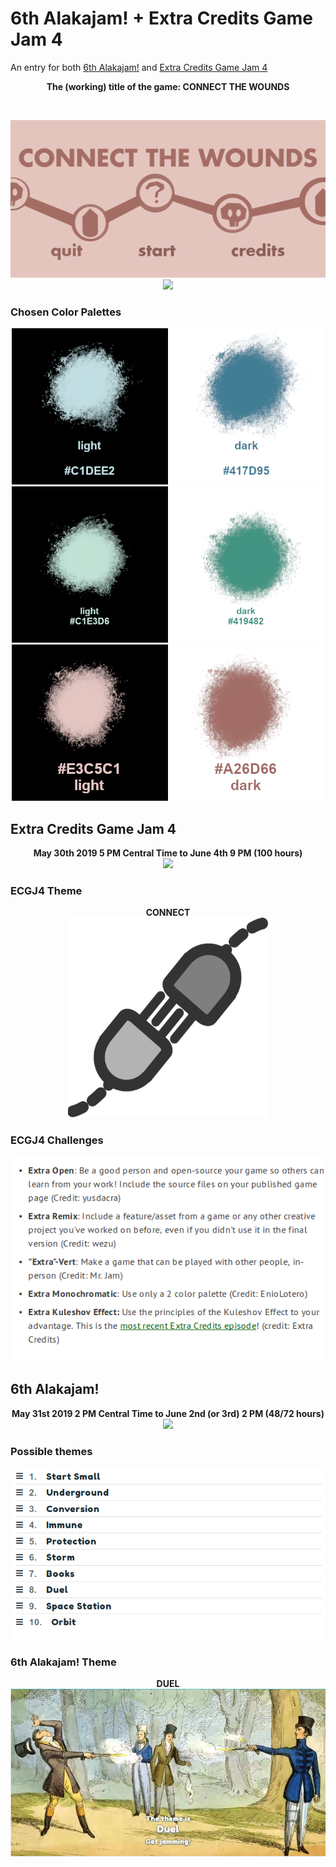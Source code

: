 # 6th Alakajam! + Extra Credits Game Jam 4
An entry for both [6th Alakajam!](https://alakajam.com/6th-alakajam/announcements) and [Extra Credits Game Jam 4](https://itch.io/jam/extra-credits-game-jam-4)

<p align="center" >
<b>The (working) title of the game: CONNECT THE WOUNDS</b>
</p><br>
<p align="center">
<img src="https://github.com/Raccoon-JS/Alakajam-plus-Extra-Credits/blob/master/complete_menu_screen.gif">
<br>
<img src="https://i.imgur.com/EzFgM2G.png?2">
</p>

### Chosen Color Palettes

<p align="center">
<img height="250" width="500" src="https://github.com/Raccoon-JS/Alakajam-plus-Extra-Credits/blob/master/color-palettes/two_color_palette_reference_2.png">
<br>
<img height="250" width="500" src="https://github.com/Raccoon-JS/Alakajam-plus-Extra-Credits/blob/master/color-palettes/two_color_palette_reference_3.png">
<br>
<img height="250" width="500" src="https://github.com/Raccoon-JS/Alakajam-plus-Extra-Credits/blob/master/color-palettes/two_color_palette_reference_4.png">
</p>

## Extra Credits Game Jam 4

<p align="center">
<b>
May 30th 2019 5 PM Central Time to June 4th 9 PM (100 hours)
</b>
<br>
<img src="https://i.imgur.com/JiLZqQF.png?1">
</p>

### ECGJ4 Theme

<p align="center">
<b>CONNECT</b>
<br>
<img height="320" width="320" src="https://github.com/Raccoon-JS/Alakajam-plus-Extra-Credits/blob/master/connection.png">
</p>

### ECGJ4 Challenges

<p align="center">
<img src="https://github.com/Raccoon-JS/Alakajam-plus-Extra-Credits/blob/master/ec-challenges.png">
</p>

## 6th Alakajam!

<p align="center">
<b>May 31st 2019 2 PM Central Time to June 2nd (or 3rd) 2 PM (48/72 hours)</b>
<br>
<img src="https://i.imgur.com/0SPtSQA.png?1">
</p>

### Possible themes

<p align = "center">
<img src="https://github.com/Raccoon-JS/Alakajam-plus-Extra-Credits/blob/master/shortlist_alakajam_themes.png">
</p>

### 6th Alakajam! Theme

<p align = "center">
<b>DUEL<b>
<br>
<img src="https://github.com/Raccoon-JS/Alakajam-plus-Extra-Credits/blob/master/Alakajam-6-theme-Duel.png">
</p>
